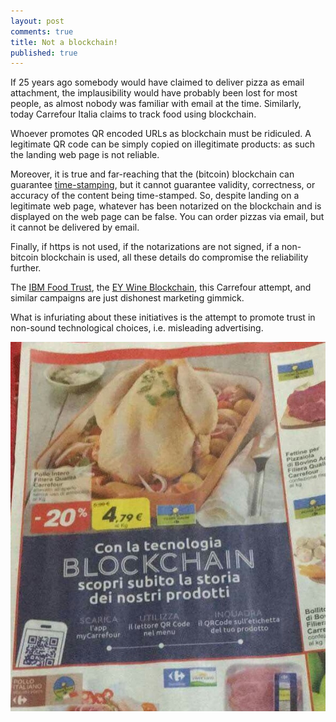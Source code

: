 ```yaml
---
layout: post
comments: true
title: Not a blockchain!
published: true
---
```


If 25 years ago somebody would have claimed to deliver pizza as email
attachment, the implausibility would have probably been lost for most
people, as almost nobody was familiar with email at the time. Similarly,
today Carrefour Italia claims to track food using blockchain.

Whoever promotes QR encoded URLs as blockchain must be ridiculed.
A legitimate QR code can be simply copied on illegitimate products:
as such the landing web page is not reliable.

Moreover, it is true and far-reaching that the (bitcoin) blockchain can
guarantee [time-stamping](https://opentimestamps.org/), but it cannot
guarantee validity, correctness, or accuracy of the content being
time-stamped. So, despite landing on a legitimate web page, whatever has
been notarized on the blockchain and is displayed on the web page 
can be false.
You can order pizzas via email, but it cannot be delivered by email.

Finally, if https is not used, if the notarizations are not signed, if a
non-bitcoin blockchain is used, all these details do compromise the
reliability further.

The [IBM Food Trust](https://www.ibm.com/blockchain/solutions/food-trust), 
the
[EY Wine Blockchain](https://www.ey.com/it/it/services/advisory/ey-blockchain),
this Carrefour attempt, and similar campaigns are just
dishonest marketing gimmick.

What is infuriating about these initiatives is the attempt to promote trust
in non-sound technological choices, i.e. misleading advertising.

![chicken blockchain](/images/chicken-blockchain.jpg)
